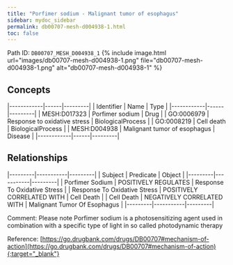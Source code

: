 ```yaml
---
title: "Porfimer sodium - Malignant tumor of esophagus"
sidebar: mydoc_sidebar
permalink: db00707-mesh-d004938-1.html
toc: false 
---
```



Path ID: `DB00707_MESH_D004938_1`
{% include image.html url="images/db00707-mesh-d004938-1.png" file="db00707-mesh-d004938-1.png" alt="db00707-mesh-d004938-1" %}

## Concepts

|------------|------|---------|
| Identifier | Name | Type    |
|------------|------|---------|
| MESH:D017323 | Porfimer sodium | Drug |
| GO:0006979 | Response to oxidative stress | BiologicalProcess |
| GO:0008219 | Cell death | BiologicalProcess |
| MESH:D004938 | Malignant tumor of esophagus | Disease |
|------------|------|---------|

## Relationships

|---------|-----------|---------|
| Subject | Predicate | Object  |
|---------|-----------|---------|
| Porfimer Sodium | POSITIVELY REGULATES | Response To Oxidative Stress |
| Response To Oxidative Stress | POSITIVELY CORRELATED WITH | Cell Death |
| Cell Death | NEGATIVELY CORRELATED WITH | Malignant Tumor Of Esophagus |
|---------|-----------|---------|

Comment: Please note Porfimer sodium is a photosensitizing agent used in combination with a specific type of light in so called photodynamic therapy

Reference: [https://go.drugbank.com/drugs/DB00707#mechanism-of-action](https://go.drugbank.com/drugs/DB00707#mechanism-of-action){:target="_blank"}